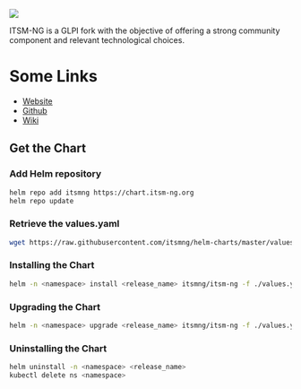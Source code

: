 
![](https://static.wixstatic.com/media/e5b7d4_f67ff8c629844818a6e3e43550cb1e17~mv2.png/v1/fill/w_348,h_122,al_c,q_85,usm_0.66_1.00_0.01,enc_auto/Original%20on%20Transparent.png)

ITSM-NG is a GLPI fork with the objective of offering a strong community component and relevant technological choices.

# Some Links

  - [Website](https://www.itsm-ng.com)
  - [Github](https://github.com/itsmng)
  - [Wiki](https://wiki.itsm-ng.org)

## Get the Chart

### Add Helm repository

```bash
helm repo add itsmng https://chart.itsm-ng.org
helm repo update
```

### Retrieve the values.yaml 

```bash
wget https://raw.githubusercontent.com/itsmng/helm-charts/master/values.yaml
```

### Installing the Chart

```bash
helm -n <namespace> install <release_name> itsmng/itsm-ng -f ./values.yaml --create-namespace
```

### Upgrading the Chart

```bash
helm -n <namespace> upgrade <release_name> itsmng/itsm-ng -f ./values.yaml
```

### Uninstalling the Chart

```bash
helm uninstall -n <namespace> <release_name>
kubectl delete ns <namespace>
```
